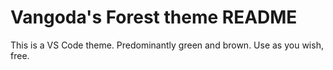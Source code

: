 # Vangoda's Forest theme README
This is a VS Code theme.
Predominantly green and brown.
Use as you wish, free.
